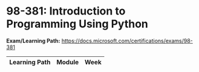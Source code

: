 # 98-381: Introduction to Programming Using Python

**Exam/Learning Path:** https://docs.microsoft.com/certifications/exams/98-381

| **Learning Path** | **Module** | **Week** |
|-|-|-|
